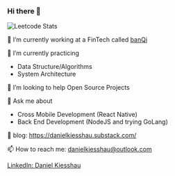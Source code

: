 ### Hi there 👋

![Leetcode Stats](https://leetcard.jacoblin.cool/danielkiesshau)

🔭 I’m currently working at a FinTech called [banQi](https://www.linkedin.com/company/banqi/mycompany/)

🌱 I’m currently practicing 
- Data Structure/Algorithms
- System Architecture

🤔 I’m looking to help Open Source Projects

💬 Ask me about 
- Cross Mobile Development (React Native)
- Back End Development (NodeJS and trying GoLang)

📝 blog: https://danielkiesshau.substack.com/

📫 How to reach me: danielkiesshau@outlook.com

[LinkedIn: Daniel Kiesshau](https://www.linkedin.com/in/daniel-kiesshau-a23859116/)
